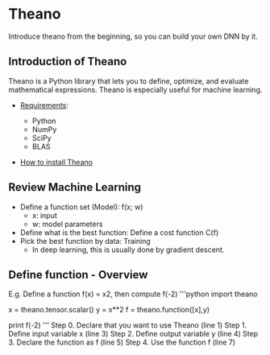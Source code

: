 # Theano
Introduce theano from the beginning, so you can build your own DNN by it.
## Introduction of Theano
Theano is a Python library that lets you to define, optimize, and evaluate mathematical expressions.
Theano is especially useful for machine learning.
* [Requirements](http://deeplearning.net/software/theano/requirements.html):
	* Python
	* NumPy
	* SciPy
	* BLAS

* [How to install Theano](http://deeplearning.net/software/theano/install.html)   
## Review Machine Learning
* Define a function set (Model): f(x; w)   
	* x: input
	* w: model parameters
* Define what is the best function: Define a cost function C(f)
* Pick the best function by data: Training
	* In deep learning, this is usually done by gradient descent.
## Define function - Overview
E.g. Define a function f(x) = x2, then compute f(-2)
'''python
import theano

x = theano.tensor.scalar()
y = x**2
f = theano.function([x],y)

print f(-2)
'''
Step 0. Declare that you want to use Theano (line 1)
Step 1. Define input variable x (line 3)
Step 2. Define output variable y (line 4)
Step 3. Declare the function as f (line 5)
Step 4. Use the function f (line 7)
